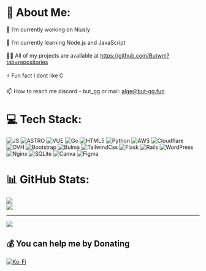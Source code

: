 # 💫 About Me:
🔭 I’m currently working on Niusly<br><br>🌱 I’m currently learning Node.js and JavaScript<br><br>👨‍💻 All of my projects are available at https://github.com/Butwm?tab=repositories<br><br>⚡ Fun fact I dont like C<br><br>📫 How to reach me discord - but_gg or mail: alge@but-gg.fun


# 💻 Tech Stack:
![JS](https://shields.io/badge/JavaScript-F7DF1E?logo=JavaScript&logoColor=000&) ![ASTRO](https://img.shields.io/badge/Astro-BC52EE?logo=astro&logoColor=fff) ![VUE](https://img.shields.io/badge/Vue.js-35495E?logo=vuedotjs&logoColor=4FC08D) ![Go](https://img.shields.io/badge/go-%2300ADD8.svg?&logo=go&logoColor=white) ![HTML5](https://img.shields.io/badge/html5-%23E34F26.svg?&logo=html5&logoColor=white) ![Python](https://img.shields.io/badge/python-3670A0?&logo=python&logoColor=ffdd54) ![AWS](https://img.shields.io/badge/AWS-%23FF9900.svg?&logo=amazon-aws&logoColor=white) ![Cloudflare](https://img.shields.io/badge/Cloudflare-F38020?&logo=Cloudflare&logoColor=white) ![OVH](https://img.shields.io/badge/ovh-%23123F6D.svg?&logo=ovh&logoColor=#123F6D) ![Bootstrap](https://img.shields.io/badge/bootstrap-%238511FA.svg?&logo=bootstrap&logoColor=white) ![Bulma](https://img.shields.io/badge/bulma-00D0B1?&logo=bulma&logoColor=white) ![TailwindCss](https://img.shields.io/badge/tailwindcss-0F172A?&logo=tailwindcss) ![Flask](https://img.shields.io/badge/flask-%23000.svg?&logo=flask&logoColor=white) ![Rails](https://img.shields.io/badge/rails-%23CC0000.svg?&logo=ruby-on-rails&logoColor=white) ![WordPress](https://img.shields.io/badge/WordPress-%23117AC9.svg?&logo=WordPress&logoColor=white) ![Nginx](https://img.shields.io/badge/nginx-%23009639.svg?&logo=nginx&logoColor=white) ![SQLite](https://img.shields.io/badge/sqlite-%2307405e.svg?&logo=sqlite&logoColor=white) ![Canva](https://img.shields.io/badge/Canva-%2300C4CC.svg?&logo=Canva&logoColor=white) ![Figma](https://img.shields.io/badge/figma-%23F24E1E.svg?&logo=figma&logoColor=white)
# 📊 GitHub Stats:
![](https://github-readme-streak-stats.herokuapp.com/?user=Butwm&theme=onedark&hide_border=true)<br/>
![](https://github-readme-stats.vercel.app/api/top-langs/?username=Butwm&theme=onedark&hide_border=true&include_all_commits=true&count_private=true&layout=compact)

---
[![](https://visitcount.itsvg.in/api?id=Butwm&icon=8&color=12)](https://visitcount.itsvg.in)

  ## 💰 You can help me by Donating
  [![Ko-Fi](https://img.shields.io/badge/Ko--fi-F16061?style=for-the-badge&logo=ko-fi&logoColor=white)](https://ko-fi.com/butwm) 

